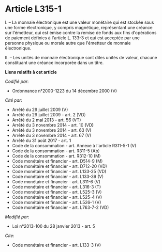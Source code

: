 # Article L315-1

I. – La monnaie électronique est une valeur monétaire qui est stockée sous une forme électronique, y compris magnétique,
représentant une créance sur l'émetteur, qui est émise contre la remise de fonds aux fins d'opérations de paiement définies à
l'article L. 133-3 et qui est acceptée par une personne physique ou morale autre que l'émetteur de monnaie électronique.

II. – Les unités de monnaie électronique sont dites unités de valeur, chacune constituant une créance incorporée dans un
titre.

**Liens relatifs à cet article**

_Codifié par_:

  - Ordonnance n°2000-1223 du 14 décembre 2000 (V)

_Cité par_:

  - Arrêté du 29 juillet 2009 (V)
  - Arrêté du 29 juillet 2009 - art. 2 (VD)
  - Arrêté du 2 mai 2013 - art. 56 (VT)
  - Arrêté du 3 novembre 2014 - art. 10 (VD)
  - Arrêté du 3 novembre 2014 - art. 63 (V)
  - Arrêté du 3 novembre 2014 - art. 67 (V)
  - Arrêté du 31 août 2017 - art. 1
  - Code de la consommation - art. Annexe à l'article R311-5-1 (V)
  - Code de la consommation - art. R311-5 (Ab)
  - Code de la consommation - art. R312-10 (M)
  - Code monétaire et financier - art. D514-9 (M)
  - Code monétaire et financier - art. D712-20 (VD)
  - Code monétaire et financier - art. L133-25 (VD)
  - Code monétaire et financier - art. L133-39 (V)
  - Code monétaire et financier - art. L311-6 (V)
  - Code monétaire et financier - art. L316-3 (T)
  - Code monétaire et financier - art. L525-3 (V)
  - Code monétaire et financier - art. L525-4 (V)
  - Code monétaire et financier - art. L526-1 (V)
  - Code monétaire et financier - art. L763-7-2 (VD)

_Modifié par_:

  - Loi n°2013-100 du 28 janvier 2013 - art. 5

_Cite_:

  - Code monétaire et financier - art. L133-3 (V)
